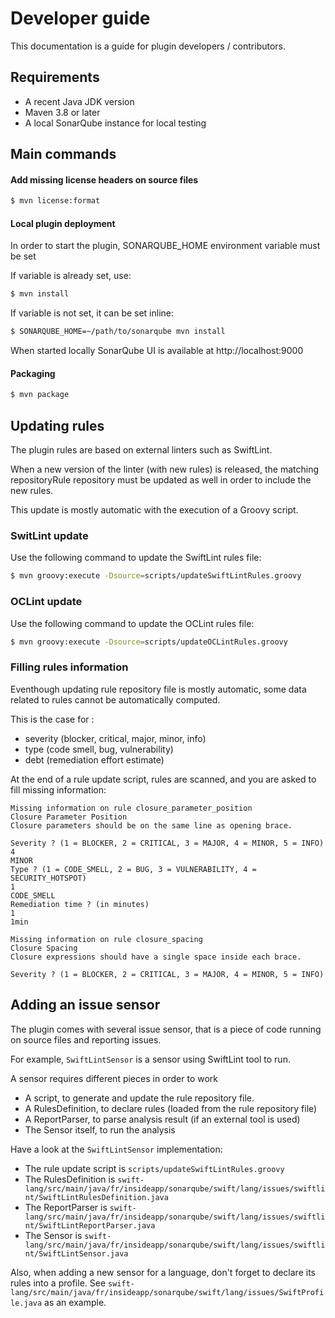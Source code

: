 # Developer guide

This documentation is a guide for plugin developers / contributors.

## Requirements

 - A recent Java JDK version
 - Maven 3.8 or later
 - A local SonarQube instance for local testing

## Main commands

#### Add missing license headers on source files

```bash
$ mvn license:format
```

#### Local plugin deployment

In order to start the plugin, SONARQUBE_HOME environment variable must be set

If variable is already set, use:
```bash
$ mvn install
```

If variable is not set, it can be set inline:
```bash
$ SONARQUBE_HOME=~/path/to/sonarqube mvn install
```

When started locally SonarQube UI is available at http://localhost:9000

#### Packaging

```bash
$ mvn package
```

## Updating rules

The plugin rules are based on external linters such as SwiftLint.

When a new version of the linter (with new rules) is released, the matching repositoryRule repository must be updated as well in order to include the new rules.

This update is mostly automatic with the execution of a Groovy script.

### SwitLint update

Use the following command to update the SwiftLint rules file:

```bash
$ mvn groovy:execute -Dsource=scripts/updateSwiftLintRules.groovy
```

### OCLint update

Use the following command to update the OCLint rules file:

```bash
$ mvn groovy:execute -Dsource=scripts/updateOCLintRules.groovy
```

### Filling rules information

Eventhough updating rule repository file is mostly automatic, some data related to rules cannot be automatically computed.

This is the case for :
- severity (blocker, critical, major, minor, info)
- type (code smell, bug, vulnerability)
- debt (remediation effort estimate)

At the end of a rule update script, rules are scanned, and you are asked to fill missing information:

```console
Missing information on rule closure_parameter_position
Closure Parameter Position
Closure parameters should be on the same line as opening brace.

Severity ? (1 = BLOCKER, 2 = CRITICAL, 3 = MAJOR, 4 = MINOR, 5 = INFO)
4
MINOR
Type ? (1 = CODE_SMELL, 2 = BUG, 3 = VULNERABILITY, 4 = SECURITY_HOTSPOT)
1
CODE_SMELL
Remediation time ? (in minutes)
1
1min

Missing information on rule closure_spacing
Closure Spacing
Closure expressions should have a single space inside each brace.

Severity ? (1 = BLOCKER, 2 = CRITICAL, 3 = MAJOR, 4 = MINOR, 5 = INFO)
```

## Adding an issue sensor

The plugin comes with several issue sensor, that is a piece of code running on source files and reporting issues.

For example, ``SwiftLintSensor`` is a sensor using SwiftLint tool to run.

A sensor requires different pieces in order to work
- A script, to generate and update the rule repository file.
- A RulesDefinition, to declare rules (loaded from the rule repository file)
- A ReportParser, to parse analysis result (if an external tool is used)
- The Sensor itself, to run the analysis

Have a look at the ``SwiftLintSensor`` implementation:
- The rule update script is ``scripts/updateSwiftLintRules.groovy``
- The RulesDefinition is ``swift-lang/src/main/java/fr/insideapp/sonarqube/swift/lang/issues/swiftlint/SwiftLintRulesDefinition.java``
- The ReportParser is ``swift-lang/src/main/java/fr/insideapp/sonarqube/swift/lang/issues/swiftlint/SwiftLintReportParser.java``
- The Sensor is ``swift-lang/src/main/java/fr/insideapp/sonarqube/swift/lang/issues/swiftlint/SwiftLintSensor.java``

Also, when adding a new sensor for a language, don't forget to declare its rules into a profile. See ``swift-lang/src/main/java/fr/insideapp/sonarqube/swift/lang/issues/SwiftProfile.java`` as an example.